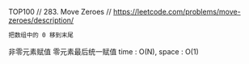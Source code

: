TOP100 // 283. Move Zeroes // https://leetcode.com/problems/move-zeroes/description/

```html
把数组中的 0 移到末尾
```

非零元素赋值 零元素最后统一赋值 time : O(N), space : O(1)
